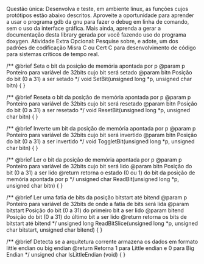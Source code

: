 Questão ùnica: Desenvolva e teste, em ambiente linux, as funções cujos protótipos estão abaixo descritos. Aproveite a oportunidade para aprender a usar o programa gdb da gnu para fazer o debug em linha de comando, sem o uso da interface gráfica. Mais ainda, aprenda a gerar a documentação desta library gerada por você fazendo uso do programa doxygen. Atividade Extra Opcional: Pesquise sobre, e adote, um dos padrões de codificação Misra C ou Cert C para desenvolvimento de código para sistemas críticos de tempo real.

/**
@brief Seta o bit da posição de memória apontada por p
@param p Ponteiro para variável de 32bits cujo bit será setado
@param bitn Posição do bit (0 a 31) a ser setado
*/
void SetBit(unsigned long *p, unsigned char bitn) {    }

/**
@brief Reseta o bit da posição de memória apontada por p
@param p Ponteiro para variável de 32bits cujo bit será resetado
@param bitn Posição do bit (0 a 31) a ser resetado
*/
void ResetBit(unsigned long *p, unsigned char bitn) {    }

/**
@brief Inverte um bit da posição de memória apontada por p
@param p Ponteiro para variável de 32bits cujo bit será invertido
@param bitn Posição do bit (0 a 31) a ser invertido
*/
void ToggletBit(unsigned long *p, unsigned char bitn) {    }

/**
@brief Ler o bit da posição de memória apontada por p
@param p Ponteiro para variável de 32bits cujo bit será lido
@param bitn Posição do bit (0 a 31) a ser lido
@return retorna o estado (0 ou 1) do bit da posição de memória apontada por p
*/
unsigned char  ReadBit(unsigned long *p, unsigned char bitn) {    }

/**
@brief Ler uma fatia de bits da posição bitstart até bitend
@param p Ponteiro para variável de 32bits de onde a fatia  de bits será lida
@param bitstart Posição do bit (0 a 31) do primeiro bit a ser lido
@param bitend Posição do bit (0 a 31) do último bit a ser lido
@return retorna os bits de bitstart até bitend
*/
unsigned long  ReadBitSlice(unsigned long *p, unsigned char bitstart, unsigned char bitend) {    }

/**
@brief Detecta se a arquitetura corrente armazena os dados  em formato little endian ou big endian
@return Retorna 1 para Little endian e 0  para Big Endian
*/
unsigned char IsLittleEndian (void) { }

